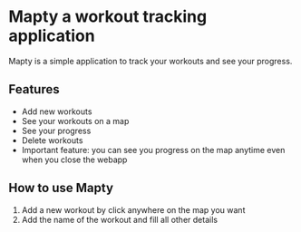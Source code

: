 # Mapty a workout tracking application

Mapty is a simple application to track your workouts and see your progress.

## Features

- Add new workouts
- See your workouts on a map
- See your progress
- Delete workouts
- Important feature: you can see you progress on the map anytime even when you close the webapp

## How to use Mapty

1. Add a new workout by click anywhere on the map you want
2. Add the name of the workout and fill all other details
